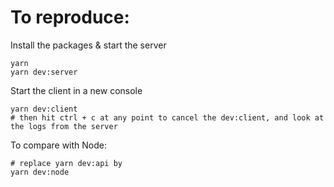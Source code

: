# To reproduce:

Install the packages & start the server

```shell
yarn
yarn dev:server
```

Start the client in a new console

```shell
yarn dev:client
# then hit ctrl + c at any point to cancel the dev:client, and look at the logs from the server
```

To compare with Node:

```shell
# replace yarn dev:api by
yarn dev:node
```